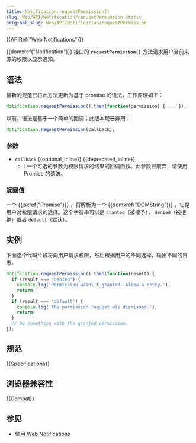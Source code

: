 ```yaml
---
title: Notification.requestPermission()
slug: Web/API/Notification/requestPermission_static
original_slug: Web/API/Notification/requestPermission
---
```


{{APIRef("Web Notifications")}}

{{domxref("Notification")}} 接口的 **`requestPermission()`** 方法请求用户当前来源的权限以显示通知。

## 语法

最新的规范已将此方法更新为基于 promise 的语法，工作原理如下：

```js
Notification.requestPermission().then(function(permission) { ... });
```

以前，语法是基于一个简单的回调；此版本现~~已弃用~~：

```js
Notification.requestPermission(callback);
```

### 参数

- `callback` {{optional_inline}} {{deprecated_inline}}
  - : 一个可选的参数为权限请求的结果的回调函数。此参数已废弃，请使用 Promise 的语法。

### 返回值

一个 {{jsxref("Promise")}} ，将解析为一个 {{domxref("DOMString")}} ，它是用户对权限请求的选择。这个字符串可以是 `granted`（被授予）， `denied`（被拒绝）或者 `default`（默认）。

## 实例

下面这个代码片段将向用户请求权限，然后根据用户的不同选择，输出不同的日志。

```js
Notification.requestPermission().then(function(result) {
  if (result === 'denied') {
    console.log('Permission wasn\'t granted. Allow a retry.');
    return;
  }
  if (result === 'default') {
    console.log('The permission request was dismissed.');
    return;
  }
  // Do something with the granted permission.
});
```

## 规范

{{Specifications}}

## 浏览器兼容性

{{Compat}}

## 参见

- [使用 Web Notifications](/zh-CN/docs/Web/API/notification/Using_Web_Notifications)
